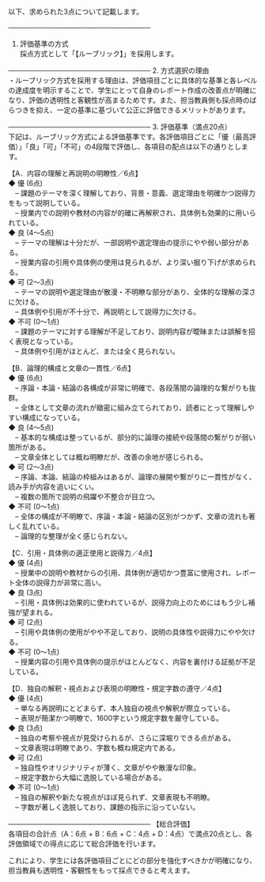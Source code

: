 以下、求められた3点について記載します。

─────────────────────────────
1. 評価基準の方式  
採点方式として「【ルーブリック】」を採用します。

─────────────────────────────
2. 方式選択の理由  
・ルーブリック方式を採用する理由は、評価項目ごとに具体的な基準と各レベルの達成度を明示することで、学生にとって自身のレポート作成の改善点が明確になり、評価の透明性と客観性が高まるためです。また、担当教員側も採点時のばらつきを抑え、一定の基準に基づいて公正に評価できるメリットがあります。

─────────────────────────────
3. 評価基準（満点20点）  
下記は、ルーブリック方式による評価基準です。各評価項目ごとに「優（最高評価）」「良」「可」「不可」の4段階で評価し、各項目の配点は以下の通りとします。

【A．内容の理解と再説明の明瞭性／6点】  
◆ 優 (6点)  
 – 課題のテーマを深く理解しており、背景・意義、選定理由を明確かつ説得力をもって説明している。  
 – 授業内での説明や教材の内容が的確に再解釈され、具体例も効果的に用いられている。  
◆ 良 (4～5点)  
 – テーマの理解は十分だが、一部説明や選定理由の提示にやや弱い部分がある。  
 – 授業内容の引用や具体例の使用は見られるが、より深い掘り下げが求められる。  
◆ 可 (2～3点)  
 – テーマの説明や選定理由が散漫・不明瞭な部分があり、全体的な理解の深さに欠ける。  
 – 具体例や引用が不十分で、再説明として説得力に欠ける。  
◆ 不可 (0～1点)  
 – 課題のテーマに対する理解が不足しており、説明内容が曖昧または誤解を招く表現となっている。  
 – 具体例や引用がほとんど、または全く見られない。

【B．論理的構成と文章の一貫性／6点】  
◆ 優 (6点)  
 – 序論・本論・結論の各構成が非常に明確で、各段落間の論理的な繋がりも抜群。  
 – 全体として文章の流れが緻密に組み立てられており、読者にとって理解しやすい構成になっている。  
◆ 良 (4～5点)  
 – 基本的な構成は整っているが、部分的に論理の接続や段落間の繋がりが弱い箇所がある。  
 – 文章全体としては概ね明瞭だが、改善の余地が感じられる。  
◆ 可 (2～3点)  
 – 序論、本論、結論の枠組みはあるが、論理の展開や繋がりに一貫性がなく、読み手が内容を追いにくい。  
 – 複数の箇所で説明の飛躍や不整合が目立つ。  
◆ 不可 (0～1点)  
 – 全体の構成が不明瞭で、序論・本論・結論の区別がつかず、文章の流れも著しく乱れている。  
 – 論理的な整理が全く感じられない。

【C．引用・具体例の適正使用と説得力／4点】  
◆ 優 (4点)  
 – 授業中の説明や教材からの引用、具体例が適切かつ豊富に使用され、レポート全体の説得力が非常に高い。  
◆ 良 (3点)  
 – 引用・具体例は効果的に使われているが、説得力向上のためにはもう少し補強が望まれる。  
◆ 可 (2点)  
 – 引用や具体例の使用がやや不足しており、説明の具体性や説得力にやや欠ける。  
◆ 不可 (0～1点)  
 – 授業内容の引用や具体例の提示がほとんどなく、内容を裏付ける証拠が不足している。

【D．独自の解釈・視点および表現の明瞭性・規定字数の遵守／4点】  
◆ 優 (4点)  
 – 単なる再説明にとどまらず、本人独自の視点や解釈が際立っている。  
 – 表現が簡潔かつ明瞭で、1600字という規定字数を厳守している。  
◆ 良 (3点)  
 – 独自の考察や視点が見受けられるが、さらに深堀りできる点がある。  
 – 文章表現は明瞭であり、字数も概ね規定内である。  
◆ 可 (2点)  
 – 独自性やオリジナリティが薄く、文章がやや散漫な印象。  
 – 規定字数から大幅に逸脱している場合がある。  
◆ 不可 (0～1点)  
 – 独自の解釈や新たな視点がほぼ見られず、文章表現も不明瞭。  
 – 字数が著しく逸脱しており、課題の指示に沿っていない。

─────────────────────────────
【総合評価】  
各項目の合計点（A：6点 + B：6点 + C：4点 + D：4点）で満点20点とし、各評価領域での得点に応じて総合評価を行います。  

これにより、学生には各評価項目ごとにどの部分を強化すべきかが明確になり、担当教員も透明性・客観性をもって採点できると考えます。